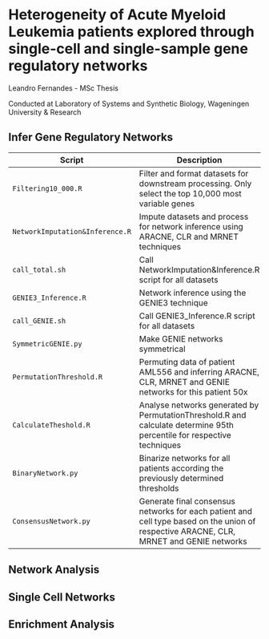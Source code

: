 # Heterogeneity of Acute Myeloid Leukemia patients explored through single-cell and single-sample gene regulatory networks
Leandro Fernandes - MSc Thesis

Conducted at Laboratory of Systems and Synthetic Biology, Wageningen University & Research

## Infer Gene Regulatory Networks
Script | Description
--- | ---
```Filtering10_000.R``` |  Filter and format datasets for downstream processing. Only select the top 10,000 most variable genes
```NetworkImputation&Inference.R``` |  Impute datasets and process for network inference using ARACNE, CLR and MRNET techniques
```call_total.sh``` |  Call NetworkImputation&Inference.R script for all datasets
```GENIE3_Inference.R``` |  Network inference using the GENIE3 technique
```call_GENIE.sh``` |  Call GENIE3_Inference.R script for all datasets
```SymmetricGENIE.py``` |  Make GENIE networks symmetrical
```PermutationThreshold.R``` |  Permuting data of patient AML556 and inferring ARACNE, CLR, MRNET and GENIE networks for this patient 50x
```CalculateTheshold.R``` |  Analyse networks generated by PermutationThreshold.R and calculate determine 95th percentile for respective techniques
```BinaryNetwork.py``` |  Binarize networks for all patients according the previously determined thresholds
```ConsensusNetwork.py``` |  Generate final consensus networks for each patient and cell type based on the union of respective ARACNE, CLR, MRNET and GENIE networks

## Network Analysis

## Single Cell Networks

## Enrichment Analysis
